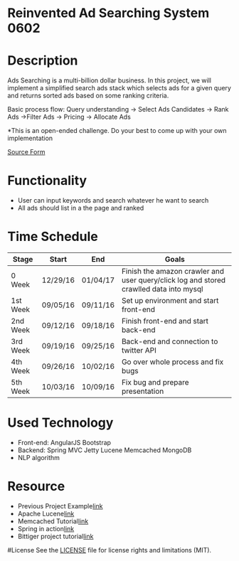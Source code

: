 # Reinvented Ad Searching System 0602 


# Description

Ads Searching is a multi-billion dollar business. In this project, we will implement a simplified search ads stack which selects ads for a given query and returns sorted ads based on some ranking criteria.

Basic process flow: Query understanding -> Select Ads Candidates -> Rank Ads ->Filter Ads -> Pricing -> Allocate Ads

*This is an open-ended challenge. Do your best to come up with your own implementation


[Source Form](https://www.bittiger.io/microproject/KrPpRGNyDEpk4nSdn)


# Functionality
- User can input keywords and search whatever he want to search
- All ads should list in a the page and ranked

# Time Schedule
| Stage | Start  | End | Goals |
| ------------- | ------------- | ------------- | ------------- |
| 0 Week   | 12/29/16  | 01/04/17 | Finish the amazon crawler and user query/click log and stored crawlled data into mysql
| 1st Week | 09/05/16  | 09/11/16 | Set up environment and start front-end|
| 2nd Week | 09/12/16  | 09/18/16 | Finish front-end and start back-end |
| 3rd Week | 09/19/16  | 09/25/16 | Back-end and connection to twitter API  |
| 4th Week | 09/26/16  | 10/02/16 | Go over whole process and fix bugs |
| 5th Week | 10/03/16  | 10/09/16 | Fix bug and prepare presentation |


# Used Technology
- Front-end: AngularJS Bootstrap
- Backend: Spring MVC Jetty Lucene Memcached MongoDB
- NLP algorithm

# Resource 
- Previous Project Example[link](https://github.com/BitTigerInst/ads-searching-system)
- Apache Lucene[link](http://www.wxdl.cn/index/lucene-source.html)
- Memcached Tutorial[link](http://www.tutorialspoint.com/memcached/)
- Spring in action[link](http://pdf.th7.cn/down/files/1508/Spring%20in%20Action,%204th%20Edition.pdf)
- Bittiger project tutorial[link](https://www.bittiger.io/classpage/w8pphM4Sahx54kAm3)

#License
See the [LICENSE](https://opensource.org/licenses/MIT) file for license rights and limitations (MIT).